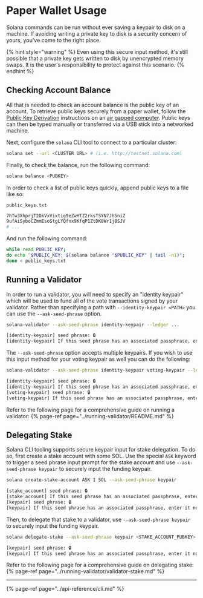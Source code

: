 # Paper Wallet Usage

Solana commands can be run without ever saving a keypair to disk on a machine.
If avoiding writing a private key to disk is a security concern of yours, you've
come to the right place.

{% hint style="warning" %}
Even using this secure input method, it's still possible that a private key gets
written to disk by unencrypted memory swaps. It is the user's responsibility to
protect against this scenario.
{% endhint %}

## Checking Account Balance

All that is needed to check an account balance is the public key of an account.
To retrieve public keys securely from a paper wallet, follow the
[Public Key Derivation](keypair#public-key-derivation) instructions on an
[air gapped computer](https://en.wikipedia.org/wiki/Air_gap_\(networking\)).
Public keys can then be typed manually or transferred via a USB stick into a
networked machine.

Next, configure the `solana` CLI tool to connect to a particular cluster:

```bash
solana set --url <CLUSTER URL> # (i.e. http://testnet.solana.com)
```

Finally, to check the balance, run the following command:

```bash
solana balance <PUBKEY>
```

In order to check a list of public keys quickly, append public keys to a file
like so:

`public_keys.txt`
```bash
7hTw3XhprjT2DkVxVixtig9eZwHTZ2rksTSYN7Jh5niZ
9ufAiSyboCZmmEsoStgLYQfnx9KfqP1ZtDK8Wr1j8SJV
# ...
```

And run the following command:
```bash
while read PUBLIC_KEY;
do echo "$PUBLIC_KEY: $(solana balance "$PUBLIC_KEY" | tail -n1)";
done < public_keys.txt
```

## Running a Validator

In order to run a validator, you will need to specify an "identity keypair"
which will be used to fund all of the vote transactions signed by your validator.
Rather than specifying a path with `--identity-keypair <PATH>` you can use the
`--ask-seed-phrase` option.

```bash
solana-validator --ask-seed-phrase identity-keypair --ledger ...

[identity-keypair] seed phrase: 🔒
[identity-keypair] If this seed phrase has an associated passphrase, enter it now. Otherwise, press ENTER to continue:
```

The `--ask-seed-phrase` option accepts multiple keypairs. If you wish to use this
input method for your voting keypair as well you can do the following:

```bash
solana-validator --ask-seed-phrase identity-keypair voting-keypair --ledger ...

[identity-keypair] seed phrase: 🔒
[identity-keypair] If this seed phrase has an associated passphrase, enter it now. Otherwise, press ENTER to continue:
[voting-keypair] seed phrase: 🔒
[voting-keypair] If this seed phrase has an associated passphrase, enter it now. Otherwise, press ENTER to continue:
```

Refer to the following page for a comprehensive guide on running a validator:
{% page-ref page="../running-validator/README.md" %}

## Delegating Stake

Solana CLI tooling supports secure keypair input for stake delegation. To do so,
first create a stake account with some SOL. Use the special `ASK` keyword to
trigger a seed phrase input prompt for the stake account and use
`--ask-seed-phrase keypair` to securely input the funding keypair.

```bash
solana create-stake-account ASK 1 SOL --ask-seed-phrase keypair

[stake_account] seed phrase: 🔒
[stake_account] If this seed phrase has an associated passphrase, enter it now. Otherwise, press ENTER to continue:
[keypair] seed phrase: 🔒
[keypair] If this seed phrase has an associated passphrase, enter it now. Otherwise, press ENTER to continue:
```

Then, to delegate that stake to a validator, use `--ask-seed-phrase keypair` to
securely input the funding keypair.

```bash
solana delegate-stake --ask-seed-phrase keypair <STAKE_ACCOUNT_PUBKEY> <VOTE_ACCOUNT_PUBKEY>

[keypair] seed phrase: 🔒
[keypair] If this seed phrase has an associated passphrase, enter it now. Otherwise, press ENTER to continue:
```

Refer to the following page for a comprehensive guide on delegating stake:
{% page-ref page="../running-validator/validator-stake.md" %}

---

{% page-ref page="../api-reference/cli.md" %}
